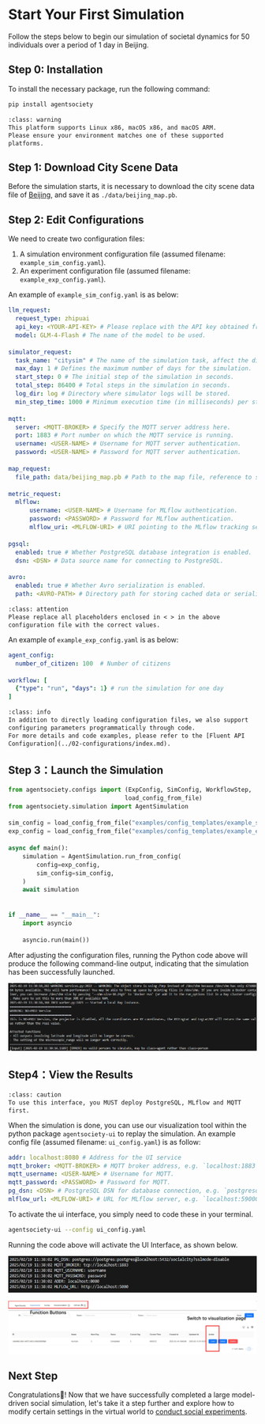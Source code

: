 # Start Your First Simulation

Follow the steps below to begin our simulation of societal dynamics for 50 individuals over a period of 1 day in Beijing.

## Step 0: Installation

To install the necessary package, run the following command:

```bash
pip install agentsociety
```

```{admonition} Warning
:class: warning
This platform supports Linux x86, macOS x86, and macOS ARM. 
Please ensure your environment matches one of these supported platforms.
```

## Step 1: Download City Scene Data

Before the simulation starts, it is necessary to download the city scene data file of [Beijing](https://cloud.tsinghua.edu.cn/f/f5c777485d2748fa8535/?dl=1), and save it as `./data/beijing_map.pb`.

## Step 2: Edit Configurations

We need to create two configuration files:
1. A simulation environment configuration file (assumed filename: `example_sim_config.yaml`).
2. An experiment configuration file (assumed filename: `example_exp_config.yaml`).

An example of `example_sim_config.yaml` is as below:
```yaml
llm_request:
  request_type: zhipuai
  api_key: <YOUR-API-KEY> # Please replace with the API key obtained from the LLM provider website.
  model: GLM-4-Flash # The name of the model to be used.

simulator_request:
  task_name: "citysim" # The name of the simulation task, affect the directory name for log output
  max_day: 1 # Defines the maximum number of days for the simulation.
  start_step: 0 # The initial step of the simulation in seconds.
  total_step: 86400 # Total steps in the simulation in seconds.
  log_dir: log # Directory where simulator logs will be stored.
  min_step_time: 1000 # Minimum execution time (in milliseconds) per step.

mqtt:
  server: <MQTT-BROKER> # Specify the MQTT server address here.
  port: 1883 # Port number on which the MQTT service is running.
  username: <USER-NAME> # Username for MQTT server authentication.
  password: <USER-NAME> # Password for MQTT server authentication.

map_request:
  file_path: data/beijing_map.pb # Path to the map file, reference to step1.

metric_request:
  mlflow: 
      username: <USER-NAME> # Username for MLflow authentication.
      password: <PASSWORD> # Password for MLflow authentication.
      mlflow_uri: <MLFLOW-URI> # URI pointing to the MLflow tracking server.

pgsql:
  enabled: true # Whether PostgreSQL database integration is enabled.
  dsn: <DSN> # Data source name for connecting to PostgreSQL.

avro:
  enabled: true # Whether Avro serialization is enabled.
  path: <AVRO-PATH> # Directory path for storing cached data or serialized files.

```

```{admonition} Attention
:class: attention
Please replace all placeholders enclosed in < > in the above configuration file with the correct values.
```
An example of `example_exp_config.yaml` is as below:
```yaml
agent_config:
  number_of_citizen: 100  # Number of citizens

workflow: [
  {"type": "run", "days": 1} # run the simulation for one day
]

```

```{admonition} Info
:class: info
In addition to directly loading configuration files, we also support configuring parameters programmatically through code. 
For more details and code examples, please refer to the [Fluent API Configuration](../02-configurations/index.md).
```

## Step 3：Launch the Simulation

```python
from agentsociety.configs import (ExpConfig, SimConfig, WorkflowStep,
                                 load_config_from_file)
from agentsociety.simulation import AgentSimulation

sim_config = load_config_from_file("examples/config_templates/example_sim_config.yaml", SimConfig)
exp_config = load_config_from_file("examples/config_templates/example_exp_config.yaml", ExpConfig)

async def main():
    simulation = AgentSimulation.run_from_config(
        config=exp_config,
        sim_config=sim_config,
    )
    await simulation


if __name__ == "__main__":
    import asyncio

    asyncio.run(main())

```

After adjusting the configuration files, running the Python code above will produce the following command-line output, indicating that the simulation has been successfully launched.

![RunningExample](../_static/01-running-example.png)

## Step4：View the Results

```{admonition} Caution
:class: caution
To use this interface, you MUST deploy PostgreSQL, MLflow and MQTT first.
```

When the simulation is done, you can use our visualization tool within the python package `agentsociety-ui` to replay the simulation.
An example config file (assumed filename: `ui_config.yaml`) is as follow:

```yaml
addr: localhost:8080 # Address for the UI service
mqtt_broker: <MQTT-BROKER> # MQTT broker address, e.g. `localhost:1883`
mqtt_username: <USER-NAME> # Username for MQTT.
mqtt_password: <PASSWORD> # Password for MQTT.
pg_dsn: <DSN> # PostgreSQL DSN for database connection, e.g. `postgresql://postgres:CHANGE_ME@postgresql:5432/postgres`
mlflow_url: <MLFLOW-URI> # URL for MLflow server, e.g. `localhost:59000`
```

To activate the ui interface, you simply need to code these in your terminal. 
```bash
agentsociety-ui --config ui_config.yaml
```

Running the code above will activate the UI Interface, as shown below.

![start-ui](../_static/01-start-ui.png)

![home-page](../_static/01-ui-home-page.jpg) 

## Next Step

Congratulations🎇! Now that we have successfully completed a large model-driven social simulation, let's take it a step further and explore how to modify certain settings in the virtual world to [conduct social experiments](./03-conduct-your-first-experiment.md).

